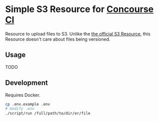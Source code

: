 # Simple S3 Resource for [Concourse CI](http://concourse.ci)

Resource to upload files to S3. Unlike the [the official S3 Resource](https://github.com/concourse/s3-resource), this Resource doesn't care about files being versioned.

## Usage

TODO

## Development

Requires Docker.

```bash
cp .env.example .env
# modify .env
./script/run /full/path/to/dir/or/file
```
